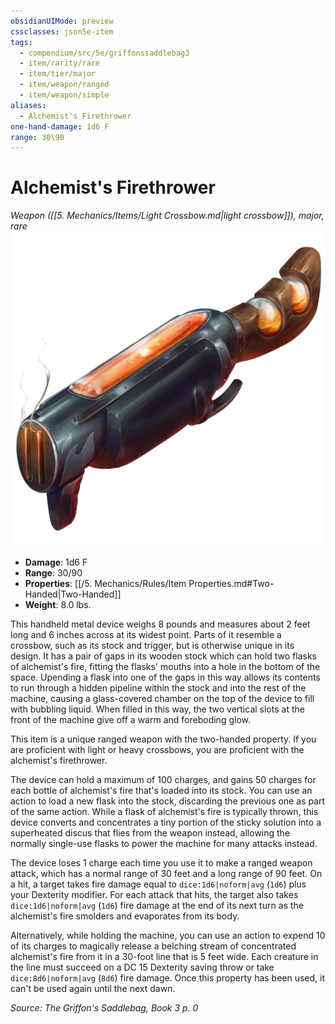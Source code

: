 ```yaml
---
obsidianUIMode: preview
cssclasses: json5e-item
tags:
  - compendium/src/5e/griffonssaddlebag3
  - item/rarity/rare
  - item/tier/major
  - item/weapon/ranged
  - item/weapon/simple
aliases:
  - Alchemist's Firethrower
one-hand-damage: 1d6 F
range: 30\90
---
```

# Alchemist's Firethrower
*Weapon ([[5. Mechanics/Items/Light Crossbow.md\|light crossbow]]), major, rare*  
![](https://raw.githubusercontent.com/TheGiddyLimit/homebrew-img/main/img/GriffonsSaddlebag3/Alchemists-Firethrower.webp#right)  

- **Damage**: 1d6 F
- **Range**: 30/90
- **Properties**: [[/5. Mechanics/Rules/Item Properties.md#Two-Handed\|Two-Handed]]
- **Weight**: 8.0 lbs.

This handheld metal device weighs 8 pounds and measures about 2 feet long and 6 inches across at its widest point. Parts of it resemble a crossbow, such as its stock and trigger, but is otherwise unique in its design. It has a pair of gaps in its wooden stock which can hold two flasks of alchemist's fire, fitting the flasks' mouths into a hole in the bottom of the space. Upending a flask into one of the gaps in this way allows its contents to run through a hidden pipeline within the stock and into the rest of the machine, causing a glass-covered chamber on the top of the device to fill with bubbling liquid. When filled in this way, the two vertical slots at the front of the machine give off a warm and foreboding glow.

This item is a unique ranged weapon with the two-handed property. If you are proficient with light or heavy crossbows, you are proficient with the alchemist's firethrower.

The device can hold a maximum of 100 charges, and gains 50 charges for each bottle of alchemist's fire that's loaded into its stock. You can use an action to load a new flask into the stock, discarding the previous one as part of the same action. While a flask of alchemist's fire is typically thrown, this device converts and concentrates a tiny portion of the sticky solution into a superheated discus that flies from the weapon instead, allowing the normally single-use flasks to power the machine for many attacks instead.

The device loses 1 charge each time you use it to make a ranged weapon attack, which has a normal range of 30 feet and a long range of 90 feet. On a hit, a target takes fire damage equal to `dice:1d6|noform|avg` (`1d6`) plus your Dexterity modifier. For each attack that hits, the target also takes `dice:1d6|noform|avg` (`1d6`) fire damage at the end of its next turn as the alchemist's fire smolders and evaporates from its body.

Alternatively, while holding the machine, you can use an action to expend 10 of its charges to magically release a belching stream of concentrated alchemist's fire from it in a 30-foot line that is 5 feet wide. Each creature in the line must succeed on a DC 15 Dexterity saving throw or take `dice:8d6|noform|avg` (`8d6`) fire damage. Once this property has been used, it can't be used again until the next dawn.

*Source: The Griffon's Saddlebag, Book 3 p. 0*
